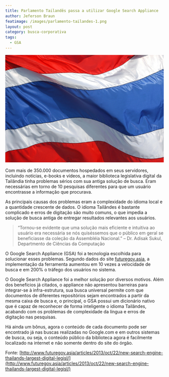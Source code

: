 ```yaml
---
title: Parlamento Tailandês passa a utilizar Google Search Appliance
author: Jeferson Braun
featimage: /images/parlamento-tailandes-1.png
layout: post
category: busca-corporativa
tags: 
  - GSA
---
```


![Bandeira da Tailândia](/images/parlamento-tailandes-2.jpg)

Com mais de 350.000 documentos hospedados em seus servidores, incluindo notícias, e-books e vídeos, a maior biblioteca legislativa digital da Tailândia tinha problemas sérios com sua antiga solução de busca. Eram necessárias em torno de 10 pesquisas diferentes para que um usuário encontrasse a informação que procurava.

As principais causas dos problemas eram a complexidade do idioma local e a quantidade crescente de dados. O idioma Tailândes é bastante complicado e erros de digitação são muito comuns, o que impedia a solução de busca antiga de entregar resultados relevantes aos usuários.

>“Tornou-se evidente que uma solução mais eficiente e intuitiva ao usuário era necessária se nós quiséssemos que o público em geral se beneficiasse da coleção da Assembléia Nacional.” – Dr. Adisak Sukul, Departmento de Ciências da Computação

O Google Search Appliance (GSA) foi a tecnologia escolhida para solucionar esses problemas. Segundo dados do site [futuregov.asia](http://www.futuregov.asia/articles/2013/oct/22/new-search-engine-thailands-largest-digital-legisl/), a implementação da ferramenta aumentou em 10 vezes a velocidade de busca e em 200% o tráfego dos usuários no sistema.

O Google Search Appliance foi a melhor solução por diversos motivos. Além dos benefícios já citados, o appliance não apresentou barreiras para integrar-se à infra-estrutura, sua busca universal permite com que documentos de diferentes repositórios sejam encontrados a partir da mesma caixa de busca e, o principal, o GSA possui um dicionário nativo que é capaz de reconhecer de forma inteligente o idioma Tailândes, acabando com os problemas de complexidade da língua e erros de digitação nas pesquisas.

Há ainda um bônus, agora o conteúdo de cada documento pode ser encontrado já nas buscas realizadas no Google.com e em outros sistemas de busca, ou seja, o conteúdo público da biblioteca agora é facilmente localizado na internet e não somente dentro do site do órgão.

Fonte: [http://www.futuregov.asia/articles/2013/oct/22/new-search-engine-thailands-largest-digital-legisl/](http://www.futuregov.asia/articles/2013/oct/22/new-search-engine-thailands-largest-digital-legisl/)